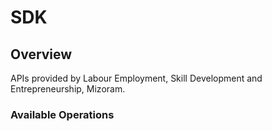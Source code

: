 # SDK

## Overview

APIs provided by Labour Employment, Skill Development and Entrepreneurship, Mizoram.

### Available Operations

